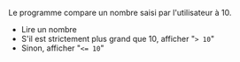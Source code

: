 Le programme compare un nombre saisi par l'utilisateur à 10.

* Lire un nombre
* S'il est strictement plus grand que 10, afficher "`> 10`"
* Sinon, afficher "`<= 10`"
